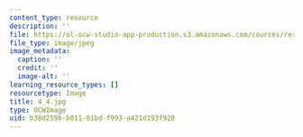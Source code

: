 ```yaml
---
content_type: resource
description: ''
file: https://ol-ocw-studio-app-production.s3.amazonaws.com/courses/res-18-006-calculus-revisited-single-variable-calculus-fall-2010/b38d259bb01101bdf993a421d193f920_4_4.jpg
file_type: image/jpeg
image_metadata:
  caption: ''
  credit: ''
  image-alt: ''
learning_resource_types: []
resourcetype: Image
title: 4_4.jpg
type: OCWImage
uid: b38d259b-b011-01bd-f993-a421d193f920
---
```

